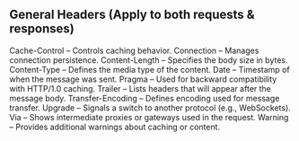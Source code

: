 ## General Headers (Apply to both requests & responses)
Cache-Control – Controls caching behavior.
Connection – Manages connection persistence.
Content-Length – Specifies the body size in bytes.
Content-Type – Defines the media type of the content.
Date – Timestamp of when the message was sent.
Pragma – Used for backward compatibility with HTTP/1.0 caching.
Trailer – Lists headers that will appear after the message body.
Transfer-Encoding – Defines encoding used for message transfer.
Upgrade – Signals a switch to another protocol (e.g., WebSockets).
Via – Shows intermediate proxies or gateways used in the request.
Warning – Provides additional warnings about caching or content.